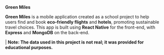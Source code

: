 **Green Miles**

**Green Miles** is a mobile application created as a school project to help users find and book **eco-friendly flights** and **hotels**, promoting sustainable travel choices. This app is built using **React Native** for the front-end, with **Express** and **MongoDB** on the back-end.

| **Note: The data used in this project is not real; it was provided for educational purposes.**

